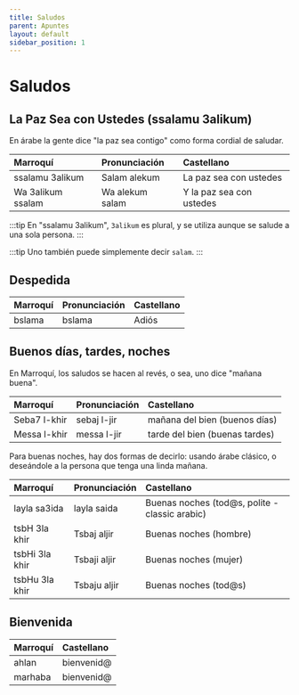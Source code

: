 ```yaml
---
title: Saludos
parent: Apuntes
layout: default
sidebar_position: 1
---
```


# Saludos

## La Paz Sea con Ustedes (ssalamu 3alikum)
En árabe la gente dice "la paz sea contigo" como forma cordial de saludar.

| Marroquí          | Pronunciación   | Castellano               |
|:------------------|:----------------|:-------------------------|
| ssalamu 3alikum   | Salam alekum    | La paz sea con ustedes   |
| Wa 3alikum ssalam | Wa alekum salam | Y la paz sea con ustedes |

:::tip
En "ssalamu 3alikum", `3alikum` es plural, y se utiliza aunque se salude a una sola persona.
:::

:::tip
Uno también puede simplemente decir `salam`.
:::

## Despedida

| Marroquí | Pronunciación | Castellano |
|:---------|:--------------|:-----------|
| bslama   | bslama        | Adiós      |


## Buenos días, tardes, noches
En Marroquí, los saludos se hacen al revés, o sea, uno dice "mañana buena".

| Marroquí     | Pronunciación | Castellano                     |
|:-------------|:--------------|:-------------------------------|
| Seba7 l-khir | sebaj l-jir   | mañana del bien (buenos días)  |
| Messa l-khir | messa l-jir   | tarde del bien (buenas tardes) |

Para buenas noches, hay dos formas de decirlo: usando árabe clásico, o deseándole a la persona que tenga una linda mañana.

| Marroquí       | Pronunciación | Castellano                                     |
|:---------------|:--------------|:-----------------------------------------------|
| layla sa3ida   | layla saida   | Buenas noches (tod@s, polite - classic arabic) |
| tsbH 3la khir  | Tsbaj aljir   | Buenas noches (hombre)                         |
| tsbHi 3la khir | Tsbaji aljir  | Buenas noches (mujer)                          |
| tsbHu 3la khir | Tsbaju aljir  | Buenas noches (tod@s)                          |


## Bienvenida

| Marroquí | Castellano |
|:---------|:-----------|
| ahlan    | bienvenid@ |
| marhaba  | bienvenid@ |